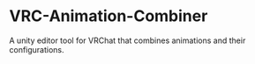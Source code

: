 # VRC-Animation-Combiner
A unity editor tool for VRChat that combines animations and their configurations.
